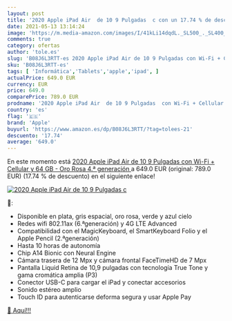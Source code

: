 ```yaml
---
layout: post
title: '2020 Apple iPad Air  de 10 9 Pulgadas  c con un 17.74 % de descuento'
date: 2021-05-13 13:14:24
image: 'https://m.media-amazon.com/images/I/41kLi14dqdL._SL500_._SL400_.jpg'
comments: true
category: ofertas
author: 'tole.es'
slug: 'B08J6L3RTT-es 2020 Apple iPad Air de 10 9 Pulgadas con Wi-Fi + Cellular...'
sku: 'B08J6L3RTT-es'
tags: [ 'Informática','Tablets','apple','ipad', ]
actualPrice: 649.0 EUR
currency: EUR
price: 649.0
comparePrice: 789.0 EUR
prodname: '2020 Apple iPad Air  de 10 9 Pulgadas  con Wi-Fi + Cellular y 64 GB  - Oro Rosa  4.ª generación '
country: 'es'
flag: '🇪🇸'
brand: 'Apple'
buyurl: 'https://www.amazon.es/dp/B08J6L3RTT/?tag=tolees-21'
descuento: '17.74'
average: '649.0'
---
```


En este momento está [2020 Apple iPad Air  de 10 9 Pulgadas  con Wi-Fi + Cellular y 64 GB  - Oro Rosa  4.ª generación ](https://www.amazon.es/dp/B08J6L3RTT/?tag=tolees-21) a 649.0 EUR (original: 789.0 EUR) (17.74 %  de descuento) en el siguiente enlace!

[![2020 Apple iPad Air  de 10 9 Pulgadas  c](https://m.media-amazon.com/images/I/41kLi14dqdL._SL500_._SL400_.jpg)](https://www.amazon.es/dp/B08J6L3RTT/?tag=tolees-21)

🔎:

- Disponible en plata, gris espacial, oro rosa, verde y azul cielo
- Redes wifi 802.11ax (6.ªgeneración) y 4G LTE Advanced
- Compatibilidad con el MagicKeyboard, el SmartKeyboard Folio y el Apple Pencil (2.ªgeneración)
- Hasta 10 horas de autonomía
- Chip A14 Bionic con Neural Engine
- Cámara trasera de 12 Mpx y cámara frontal FaceTimeHD de 7 Mpx
- Pantalla Liquid Retina de 10,9 pulgadas con tecnología True Tone y gama cromática amplia (P3)
- Conector USB-C para cargar el iPad y conectar accesorios
- Sonido estéreo amplio
- Touch ID para autenticarse deforma segura y usar Apple Pay

[🛒 Aquí!!!](https://www.amazon.es/dp/B08J6L3RTT/?tag=tolees-21)
